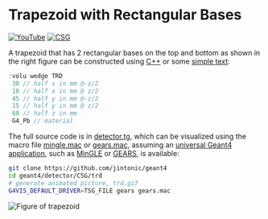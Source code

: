 # Trapezoid with Rectangular Bases

[![YouTube](https://img.shields.io/badge/You-Tube-red?style=flat)](https://youtube.com/shorts/CwJuejVZRwk)
[![CSG](https://img.shields.io/badge/CSG-Solids-blue?style=flat)](..)

A trapezoid that has 2 rectangular bases on the top and bottom as shown in the right figure can be constructed using [C++][] or some [simple text](../..):

```cpp
:volu wedge TRD
 30 // half x in mm @-z/2
 10 // half x in mm @ z/2
 45 // half y in mm @-z/2
 15 // half y in mm @ z/2
 60 // half z in mm
 G4_Pb // material
```

The full source code is in [detector.tg][], which can be visualized using the macro file [mingle.mac][] or [gears.mac][], assuming an [universal Geant4 application][], such as [MinGLE][] or [GEARS][], is available:

```sh
git clone https://github.com/jintonic/geant4
cd geant4/detector/CSG/trd
# generate animated picture, trd.gif
G4VIS_DEFAULT_DRIVER=TSG_FILE gears gears.mac
```

![Figure of trapezoid](https://geant4-userdoc.web.cern.ch/UsersGuides/ForApplicationDeveloper/html/_images/aTrd.jpg)

[C++]: https://geant4-userdoc.web.cern.ch/UsersGuides/ForApplicationDeveloper/html/Detector/Geometry/geomSolids.html#constructed-solid-geometry-csg-solids
[detector.tg]: https://github.com/jintonic/geant4/blob/main/detector/CSG/trd/detector.tg
[mingle.mac]: https://github.com/jintonic/geant4/blob/main/detector/CSG/trd/mingle.mac
[gears.mac]: https://github.com/jintonic/geant4/blob/main/detector/CSG/trd/gears.mac
[universal Geant4 application]: https://youtu.be/3g9CkyBS31o
[MinGLE]: https://github.com/jintonic/mingle
[GEARS]: https://github.com/jintonic/gears
